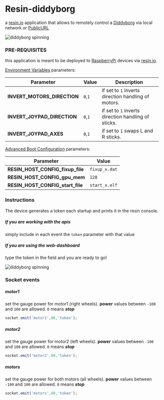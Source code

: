 # Resin-diddyborg
a [resin.io](http://resin.io) application that allows to remotely control a [Diddyborg](https://www.piborg.org/diddyborg) via local network *or* [PublicURL](http://docs.resin.io/#/pages/management/devices.md#enable-public-device-url)

![diddyborg spinning](http://snappin.io/img/diddyborg_spinning.gif)
### PRE-REQUISITES
this application is meant to be deployed to [RaspberryPi](https://www.raspberrypi.org/products/) devices via [resin.io](http://resin.io).

[Environment Variables](http://docs.resin.io/management/env-vars) parameters:

Parameter | Value | Description
------------ | ------------- | -------------
**INVERT_MOTORS_DIRECTION** | `0`,`1` | if set to `1` inverts direction handling of motors.
**INVERT_JOYPAD_DIRECTION** | `0`,`1` | if set to `1` inverts direction handling of sticks.
**INVERT_JOYPAD_AXES** | `0`,`1` | if set to `1` swaps L and R sticks.

[Advanced Boot Configuration](http://docs.resin.io/#/pages/configuration/advanced.md#modifying-config-txt-remotely-) parameters:

Parameter | Value
------------ | -------------
**RESIN_HOST_CONFIG_fixup_file** | `fixup_x.dat`
**RESIN_HOST_CONFIG_gpu_mem** | `128`
**RESIN_HOST_CONFIG_start_file** | `start_x.elf`

### Instructions
The device generates a token each startup and prints it in the resin console.
##### If you are working with the apis
simply include in each event the `token` parameter with that value
##### If you are using the web-dashboard
type the token in the field and you are ready to go!

![diddyborg spinning](http://snappin.io/img/diddyborg_dashboard.png)

### Socket events

##### motor1
set the gauge power for motor1 (right wheels). **power** values between `-100` and `100` are allowed. `0` means __*stop*__
```javascript
socket.emit('motor1',80,'token');
```

##### motor2
set the gauge power for motor2 (left wheels). **power** values between `-100` and `100` are allowed. `0` means __*stop*__
```javascript
socket.emit('motor2',80,'token');
```
##### motors
set the gauge power for both motors (all wheels). **power** values between `-100` and `100` are allowed. `0` means __*stop*__
```javascript
socket.emit('motors',80,'token');
```
